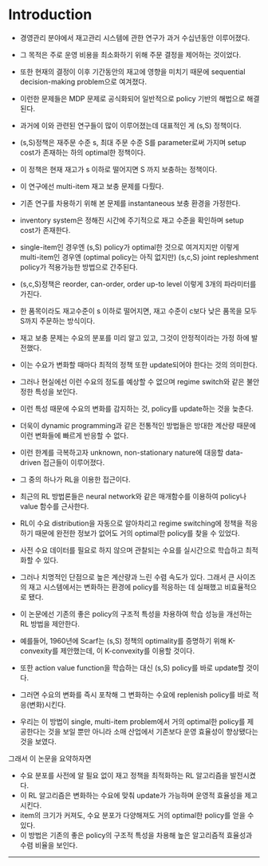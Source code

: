 # Introduction  
- 경영관리 분야에서 재고관리 시스템에 관한 연구가 과거 수십년동안 이루어졌다.
- 그 목적은 주로 운영 비용을 최소화하기 위해 주문 결정을 제어하는 것이었다.
- 또한 현재의 결정이 이후 기간동안의 재고에 영향을 미치기 때문에 sequential decision-making problem으로 여겨졌다.
- 이런한 문제들은 MDP 문제로 공식화되어 일반적으로 policy 기반의 해법으로 해결된다.
- 과거에 이와 관련된 연구들이 많이 이루어졌는데 대표적인 게 (s,S) 정책이다.
- (s,S)정책은 재주문 수준 s, 최대 주문 수준 S를 parameter로써 가지며 setup cost가 존재하는 하의 optimal한 정책이다.
- 이 정책은 현재 재고가 s 이하로 떨어지면 S 까지 보충하는 정책이다.



- 이 연구에선 multi-item 재고 보충 문제를 다뤘다.
- 기존 연구를 차용하기 위해 본 문제를 instantaneous 보충 환경을 가정한다.
- inventory system은 정해진 시간에 주기적으로 재고 수준을 확인하며 setup cost가 존재한다.
- single-item인 경우엔 (s,S) policy가 optimal한 것으로 여겨지지만 이렇게 multi-item인 경우엔 (optimal policy는 아직 없지만) (s,c,S) joint repleshment policy가 적용가능한 방법으로 간주된다.
- (s,c,S)정책은 reorder, can-order, order up-to level 이렇게 3개의 파라미터를 가진다.
- 한 품목이라도 재고수준이 s 이하로 떨어지면, 재고 수준이 c보다 낮은 품목을 모두 S까지 주문하는 방식이다.

- 재고 보충 문제는 수요의 분포를 미리 알고 있고, 그것이 안정적이라는 가정 하에 발전했다.
- 이는 수요가 변화할 때마다 최적의 정책 또한 update되어야 한다는 것의 의미한다.
- 그러나 현실에선 이런 수요의 정도를 예상할 수 없으며 regime switch와 같은 불안정한 특성을 보인다.
- 이런 특성 때문에 수요의 변화를 감지하는 것, policy를 update하는 것을 늦춘다.
- 더욱이 dynamic programming과 같은 전통적인 방법들은 방대한 계산량 때문에 이런 변화들에 빠르게 반응할 수 없다.
- 이런 한계를 극복하고자 unknown, non-stationary nature에 대응할 data-driven 접근들이 이루어졌다.

- 그 중의 하나가 RL을 이용한 접근이다.
- 최근의 RL 방법론들은 neural network와 같은 매개함수를 이용하여 policy나 value 함수를 근사한다.
- RL이 수요 distribution을 자동으로 알아차리고 regime switching에 정책을 적응하기 때문에 완전한 정보가 없어도 거의 optimal한 policy를 찾을 수 있었다.
- 사전 수요 데이터를 필요로 하지 않으며 관찰되는 수요를 실시간으로 학습하고 최적화할 수 있다.
- 그러나 치명적인 단점으로 높은 계산량과 느린 수렴 속도가 있다. 그래서 큰 사이즈의 재고 시스템에서는 변화하는 환경에 policy를 적응하는 데 실패했고 비효율적으로 됐다.

- 이 논문에선 기존의 좋은 policy의 구조적 특성을 차용하여 학습 성능을 개선하는 RL 방법을 제안한다.
- 예를들어, 1960년에 Scarf는 (s,S) 정책의 optimality를 증명하기 위해 K-convexity를 제안했는데, 이 K-convexity를 이용할 것이다.
- 또한 action value function을 학습하는 대신 (s,S) policy를 바로 update할 것이다.
- 그러면 수요의 변화를 즉시 포착해 그 변화하는 수요에 replenish policy를 바로 적응(변화)시킨다.
- 우리는 이 방법이 single, multi-item problem에서 거의 optimal한 policy를 제공한다는 것을 보일 뿐만 아니라 소매 산업에서 기존보다 운영 효율성이 향상됐다는 것을 보였다.

그래서 이 논문을 요약하자면   
 + 수요 분포를 사전에 알 필요 없이 재고 정책을 최적화하는 RL 알고리즘을 발전시켰다.
 + 이 RL 알고리즘은 변화하는 수요에 맞춰 update가 가능하며 운영적 효율성을 제고시킨다.
 + item의 크기가 커져도, 수요 분포가 다양해져도 거의 optimal한 policy를 얻을 수 있다.
 + 이 방법은 기존의 좋은 policy의 구조적 특성을 차용해 높은 알고리즘적 효율성과 수렴 비율을 보인다.

***

